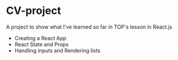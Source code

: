 # CV-project
A project to show what I've learned so far in TOP's lesson in React.js
- Creating a React App
- React State and Props
- Handling inputs and Rendering lists